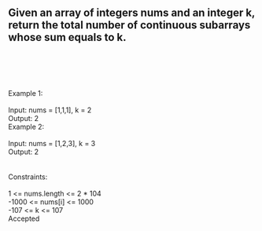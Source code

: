## Given an array of integers nums and an integer k, return the total number of continuous subarrays whose sum equals to k. <br> <br> <br> <br> 
Example 1: <br> <br> 
Input: nums = [1,1,1], k = 2 <br> 
Output: 2 <br> 
Example 2: <br> <br> 
Input: nums = [1,2,3], k = 3 <br> 
Output: 2 <br> <br> <br> 
Constraints: <br> <br> 
1 <= nums.length <= 2 * 104 <br> 
-1000 <= nums[i] <= 1000 <br> 
-107 <= k <= 107 <br> 
Accepted <br> 
